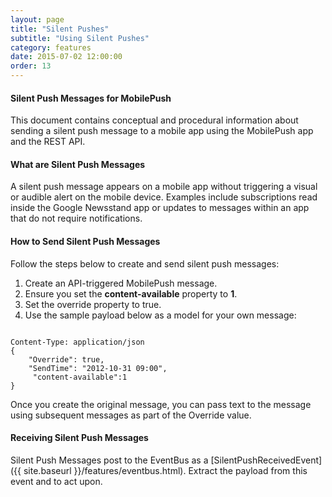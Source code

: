 ```yaml
---
layout: page
title: "Silent Pushes"
subtitle: "Using Silent Pushes"
category: features
date: 2015-07-02 12:00:00
order: 13
---
```

#### Silent Push Messages for MobilePush
This document contains conceptual and procedural information about sending a silent push message to a mobile app using the MobilePush app and the REST API.

#### What are Silent Push Messages
A silent push message appears on a mobile app without triggering a visual or audible alert on the mobile device. Examples include subscriptions read inside the Google Newsstand app or updates to messages within an app that do not require notifications.

#### How to Send Silent Push Messages
Follow the steps below to create and send silent push messages:

1. Create an API-triggered MobilePush message.
1. Ensure you set the **content-available** property to **1**.
1. Set the override property to true.
1. Use the sample payload below as a model for your own message:

~~~

Content-Type: application/json
{
    "Override": true,
    "SendTime": "2012-10-31 09:00",
     "content-available":1
}
~~~

Once you create the original message, you can pass text to the message using subsequent messages as part of the Override value.

#### Receiving Silent Push Messages
Silent Push Messages post to the EventBus as a 
[SilentPushReceivedEvent]({{ site.baseurl }}/features/eventbus.html). Extract the payload from this event and to act upon.